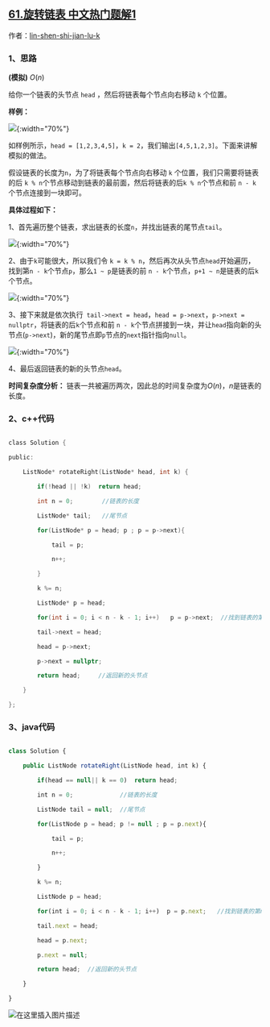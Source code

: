 ## [61.旋转链表 中文热门题解1](https://leetcode.cn/problems/rotate-list/solutions/100000/xuan-zhuan-lian-biao-tu-jie-lian-biao-zu-ku33)

作者：[lin-shen-shi-jian-lu-k](https://leetcode.cn/u/lin-shen-shi-jian-lu-k)


### 1、思路

**(模拟)**  $O(n)$

给你一个链表的头节点 `head` ，然后将链表每个节点向右移动 `k` 个位置。

**样例：** 


![](https://pic.leetcode-cn.com/1632193129-mWIEOJ-file_1632193129287){:width="70%"} 



如样例所示，`head = [1,2,3,4,5]`，`k = 2`，我们输出`[4,5,1,2,3]`。下面来讲解模拟的做法。

假设链表的长度为`n`，为了将链表每个节点向右移动 `k` 个位置，我们只需要将链表的后 `k % n`个节点移动到链表的最前面，然后将链表的后`k % n`个节点和前 `n - k`个节点连接到一块即可。

**具体过程如下：**

1、首先遍历整个链表，求出链表的长度`n`，并找出链表的尾节点`tail`。

![](https://pic.leetcode-cn.com/1632193129-PToehJ-file_1632193129275){:width="70%"} 




2、由于`k`可能很大，所以我们令 `k = k % n`，然后再次从头节点`head`开始遍历，找到第`n - k`个节点`p`，那么`1 ~ p`是链表的前 `n - k`个节点，`p+1 ~ n`是链表的后`k`个节点。


![](https://pic.leetcode-cn.com/1632193129-AHULjT-file_1632193129279){:width="70%"} 




3、接下来就是依次执行` tail->next = head`，`head = p->next`，`p->next = nullptr`，将链表的后`k`个节点和前 `n - k`个节点拼接到一块，并让`head`指向新的头节点(`p->next`)，新的尾节点即`p`节点的`next`指针指向`null`。

![](https://pic.leetcode-cn.com/1632193129-PGxZSq-file_1632193129282){:width="70%"} 



4、最后返回链表的新的头节点`head`。

**时间复杂度分析：** 链表一共被遍历两次，因此总的时间复杂度为$O(n)$，$n$是链表的长度。

### 2、c++代码

```c
class Solution {
public:
    ListNode* rotateRight(ListNode* head, int k) {
        if(!head || !k)  return head;
        int n = 0;        //链表的长度
        ListNode* tail;   //尾节点
        for(ListNode* p = head; p ; p = p->next){
            tail = p;
            n++;
        }
        k %= n;  
        ListNode* p = head;
        for(int i = 0; i < n - k - 1; i++)   p = p->next;  //找到链表的第n-k个节点
        tail->next = head;
        head = p->next;
        p->next = nullptr;
        return head;     //返回新的头节点
    }
};
```

### 3、java代码

```javascript
class Solution {
    public ListNode rotateRight(ListNode head, int k) {
        if(head == null|| k == 0)  return head;
        int n = 0;			   //链表的长度
        ListNode tail = null;  //尾节点
        for(ListNode p = head; p != null ; p = p.next){
            tail = p;
            n++;
        }
        k %= n;
        ListNode p = head;
        for(int i = 0; i < n - k - 1; i++)  p = p.next;   //找到链表的第n-k个节点
        tail.next = head;
        head = p.next;
        p.next = null;
        return head;  //返回新的头节点
    }
}
```


![在这里插入图片描述](https://pic.leetcode-cn.com/1632193129-YaXbqz-file_1632193129284)
